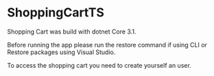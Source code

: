 # ShoppingCartTS
Shopping Cart was build with dotnet Core 3.1.

Before running the app please run the restore command if using CLI or Restore packages using Visual Studio.

To access the shopping cart you need to create yourself an user.
